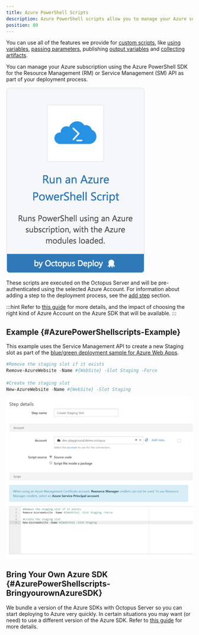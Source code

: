 ```yaml
---
title: Azure PowerShell Scripts
description: Azure PowerShell scripts allow you to manage your Azure subscription using the Azure PowerShell SDK for the Resource Management (RM) or Service Management (SM) API as part of your deployment process.
position: 80
---
```


You can use all of the features we provide for [custom scripts](/docs/deployment-examples/custom-scripts/index.md), like [using variables](/docs/deployment-examples/custom-scripts/using-variables-in-scripts.md), [passing parameters](/docs/deployment-examples/custom-scripts/passing-parameters-to-scripts.md), publishing [output variables](/docs/deployment-examples/custom-scripts/output-variables.md) and [collecting artifacts](/docs/deployment-examples/custom-scripts/index.md#Customscripts-Collectingartifacts).

You can manage your Azure subscription using the Azure PowerShell SDK for the Resource Management (RM) or Service Management (SM) API as part of your deployment process.

![](images/5865912.png "width=170")

These scripts are executed on the Octopus Server and will be pre-authenticated using the selected Azure Account. For information about adding a step to the deployment process, see the [add step](/docs/deployment-process/steps/index.md) section.

:::hint
Refer to [this guide](/docs/infrastructure/deployment-targets/azure/index.md) for more details, and the impact of choosing the right kind of Azure Account on the Azure SDK that will be available.
:::

## Example {#AzurePowerShellscripts-Example}

This example uses the Service Management API to create a new Staging slot as part of the [blue/green deployment sample for Azure Web Apps](/docs/deployment-examples/azure-deployments/deploying-a-package-to-an-azure-web-app/using-deployment-slots-with-azure-web-apps.md).

```powershell
#Remove the staging slot if it exists
Remove-AzureWebsite -Name #{WebSite} -Slot Staging -Force

#Create the staging slot
New-AzureWebsite -Name #{WebSite} -Slot Staging
```

![](images/5865518.png)

## Bring Your Own Azure SDK {#AzurePowerShellscripts-BringyourownAzureSDK}

We bundle a version of the Azure SDKs with Octopus Server so you can start deploying to Azure very quickly. In certain situations you may want (or need) to use a different version of the Azure SDK. Refer to [this guide](/docs/deployment-examples/azure-deployments/running-azure-powershell/configuring-the-version-of-the-azure-powershell-modules.md) for more details.
